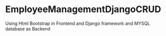 # EmployeeManagementDjangoCRUD
Using Html Bootstrap in Frontend and Django framework and MYSQL database as Backend 
